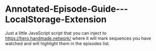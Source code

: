 # Annotated-Episode-Guide---LocalStorage-Extension
Just a little JavaScript script that you can inject to https://hero.handmade.network/ where it will mark sequences you have watched and will highlight them in the episodes list.
